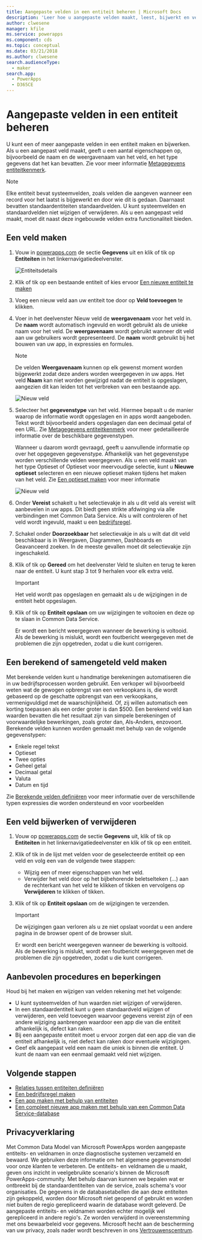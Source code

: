 ```yaml
---
title: Aangepaste velden in een entiteit beheren | Microsoft Docs
description: 'Leer hoe u aangepaste velden maakt, leest, bijwerkt en verwijdert in een entiteit in Common Data Service (CDS) voor Apps.'
author: clwesene
manager: kfile
ms.service: powerapps
ms.component: cds
ms.topic: conceptual
ms.date: 03/21/2018
ms.author: clwesene
search.audienceType:
  - maker
search.app:
  - PowerApps
  - D365CE
---
```


# <a name="manage-custom-fields-in-an-entity"></a>Aangepaste velden in een entiteit beheren
U kunt een of meer aangepaste velden in een entiteit maken en bijwerken. Als u een aangepast veld maakt, geeft u een aantal eigenschappen op, bijvoorbeeld de naam en de weergavenaam van het veld, en het type gegevens dat het kan bevatten. Zie voor meer informatie [Metagegevens entiteitkenmerk](../../developer/common-data-service/entity-attribute-metadata.md).

> [!NOTE]
> Elke entiteit bevat systeemvelden, zoals velden die aangeven wanneer een record voor het laatst is bijgewerkt en door wie dit is gedaan. Daarnaast bevatten standaardentiteiten standaardvelden. U kunt systeemvelden en standaardvelden niet wijzigen of verwijderen. Als u een aangepast veld maakt, moet dit naast deze ingebouwde velden extra functionaliteit bieden.

## <a name="create-a-field"></a>Een veld maken
1. Vouw in [powerapps.com](https://web.powerapps.com/?utm_source=padocs&utm_medium=linkinadoc&utm_campaign=referralsfromdoc) de sectie **Gegevens** uit en klik of tik op **Entiteiten** in het linkernavigatiedeelvenster.

    ![Entiteitsdetails](./media/data-platform-cds-create-entity/entitylist.png "Entiteitenlijst")

2. Klik of tik op een bestaande entiteit of kies ervoor [Een nieuwe entiteit te maken](data-platform-create-entity.md)

3. Voeg een nieuw veld aan uw entiteit toe door op **Veld toevoegen** te klikken.

4. Voer in het deelvenster Nieuw veld de **weergavenaam** voor het veld in. De **naam** wordt automatisch ingevuld en wordt gebruikt als de unieke naam voor het veld. De **weergavenaam** wordt gebruikt wanneer dit veld aan uw gebruikers wordt gepresenteerd. De **naam** wordt gebruikt bij het bouwen van uw app, in expressies en formules.

    > [!NOTE]
    > De velden **Weergavenaam** kunnen op elk gewenst moment worden bijgewerkt zodat deze anders worden weergegeven in uw apps. Het veld **Naam** kan niet worden gewijzigd nadat de entiteit is opgeslagen, aangezien dit kan leiden tot het verbreken van een bestaande app.

    ![Nieuw veld](./media/data-platform-cds-create-entity/newfieldpanel.png "Paneel Nieuw veld")

5. Selecteer het **gegevenstype** van het veld. Hiermee bepaalt u de manier waarop de informatie wordt opgeslagen en in apps wordt aangeboden. Tekst wordt bijvoorbeeld anders opgeslagen dan een decimaal getal of een URL. Zie [Metagegevens entiteitkenmerk](../../developer/common-data-service/entity-attribute-metadata.md) voor meer gedetailleerde informatie over de beschikbare gegevenstypen.

    Wanneer u daarom wordt gevraagd, geeft u aanvullende informatie op over het opgegeven gegevenstype. Afhankelijk van het gegevenstype worden verschillende velden weergegeven. Als u een veld maakt van het type Optieset of Optieset voor meervoudige selectie, kunt u **Nieuwe optieset** selecteren en een nieuwe optieset maken tijdens het maken van het veld. Zie [Een optieset maken](custom-picklists.md) voor meer informatie

    ![Nieuw veld](./media/data-platform-cds-create-entity/newfieldpanel-2.png "Paneel Nieuw veld")


7. Onder **Vereist** schakelt u het selectievakje in als u dit veld als vereist wilt aanbevelen in uw apps. Dit biedt geen strikte afdwinging via alle verbindingen met Common Data Service. Als u wilt controleren of het veld wordt ingevuld, maakt u een [bedrijfsregel](data-platform-create-business-rule.md).

8. Schakel onder **Doorzoekbaar** het selectievakje in als u wilt dat dit veld beschikbaar is in Weergaven, Diagrammen, Dashboards en Geavanceerd zoeken. In de meeste gevallen moet dit selectievakje zijn ingeschakeld.

9. Klik of tik op **Gereed** om het deelvenster Veld te sluiten en terug te keren naar de entiteit. U kunt stap 3 tot 9 herhalen voor elk extra veld.
   
    > [!IMPORTANT]
    > Het veld wordt pas opgeslagen en gemaakt als u de wijzigingen in de entiteit hebt opgeslagen.

10. Klik of tik op **Entiteit opslaan** om uw wijzigingen te voltooien en deze op te slaan in Common Data Service.

    Er wordt een bericht weergegeven wanneer de bewerking is voltooid. Als de bewerking is mislukt, wordt een foutbericht weergegeven met de problemen die zijn opgetreden, zodat u die kunt corrigeren.

## <a name="create-a-calculated-or-roll-up-field"></a>Een berekend of samengeteld veld maken
Met berekende velden kunt u handmatige berekeningen automatiseren die in uw bedrijfsprocessen worden gebruikt. Een verkoper wil bijvoorbeeld weten wat de gewogen opbrengst van een verkoopkans is, die wordt gebaseerd op de geschatte opbrengst van een verkoopkans, vermenigvuldigd met de waarschijnlijkheid. Of, zij willen automatisch een korting toepassen als een order groter is dan $500. Een berekend veld kan waarden bevatten die het resultaat zijn van simpele berekeningen of voorwaardelijke bewerkingen, zoals groter dan, Als-Anders, enzovoort. Berekende velden kunnen worden gemaakt met behulp van de volgende gegevenstypen:

* Enkele regel tekst
* Optieset
* Twee opties
* Geheel getal
* Decimaal getal
* Valuta
* Datum en tijd

Zie [Berekende velden definiëren](/dynamics365/customer-engagement/customize/define-calculated-fields) voor meer informatie over de verschillende typen expressies die worden ondersteund en voor voorbeelden

## <a name="update-or-delete-a-field"></a>Een veld bijwerken of verwijderen
1. Vouw op [powerapps.com](https://web.powerapps.com/?utm_source=padocs&utm_medium=linkinadoc&utm_campaign=referralsfromdoc) de sectie **Gegevens** uit, klik of tik op **Entiteiten** in het linkernavigatiedeelvenster en klik of tik op een entiteit.
2. Klik of tik in de lijst met velden voor de geselecteerde entiteit op een veld en volg een van de volgende twee stappen:
   
   * Wijzig een of meer eigenschappen van het veld.
   * Verwijder het veld door op het bijbehorende beletselteken (…) aan de rechterkant van het veld te klikken of tikken en vervolgens op **Verwijderen** te klikken of tikken.

3. Klik of tik op **Entiteit opslaan** om de wijzigingen te verzenden.
   
    > [!IMPORTANT]
    > De wijzigingen gaan verloren als u ze niet opslaat voordat u een andere pagina in de browser opent of de browser sluit.

    Er wordt een bericht weergegeven wanneer de bewerking is voltooid. Als de bewerking is mislukt, wordt een foutbericht weergegeven met de problemen die zijn opgetreden, zodat u die kunt corrigeren.

## <a name="best-practices-and-restrictions"></a>Aanbevolen procedures en beperkingen
Houd bij het maken en wijzigen van velden rekening met het volgende:

* U kunt systeemvelden of hun waarden niet wijzigen of verwijderen.
* In een standaardentiteit kunt u geen standaardveld wijzigen of verwijderen, een veld toevoegen waarvoor gegevens vereist zijn of een andere wijziging aanbrengen waardoor een app die van die entiteit afhankelijk is, defect kan raken.
* Bij een aangepaste entiteit moet u ervoor zorgen dat een app die van die entiteit afhankelijk is, niet defect kan raken door eventuele wijzigingen.
* Geef elk aangepast veld een naam die uniek is binnen die entiteit. U kunt de naam van een eenmaal gemaakt veld niet wijzigen.

## <a name="next-steps"></a>Volgende stappen
* [Relaties tussen entiteiten definiëren](data-platform-entity-lookup.md)
* [Een bedrijfsregel maken](data-platform-create-business-rule.md)
* [Een app maken met behulp van entiteiten](../canvas-apps/data-platform-create-app.md)
* [Een compleet nieuwe app maken met behulp van een Common Data Service-database](../canvas-apps/data-platform-create-app-scratch.md)

## <a name="privacy-notice"></a>Privacyverklaring
Met Common Data Model van Microsoft PowerApps worden aangepaste entiteits- en veldnamen in onze diagnostische systemen verzameld en bewaard.  We gebruiken deze informatie om het algemene gegevensmodel voor onze klanten te verbeteren. De entiteits- en veldnamen die u maakt, geven ons inzicht in veelgebruikte scenario's binnen de Microsoft PowerApps-community. Met behulp daarvan kunnen we bepalen wat er ontbreekt bij de standaardentiteiten van de service, zoals schema's voor organisaties. De gegevens in de databasetabellen die aan deze entiteiten zijn gekoppeld, worden door Microsoft niet geopend of gebruikt en worden niet buiten de regio gerepliceerd waarin de database wordt geleverd. De aangepaste entiteits- en veldnamen worden echter mogelijk wel gerepliceerd in andere regio's. Ze worden verwijderd in overeenstemming met ons bewaarbeleid voor gegevens. Microsoft hecht aan de bescherming van uw privacy, zoals nader wordt beschreven in ons [Vertrouwenscentrum](https://www.microsoft.com/trustcenter/Privacy/default.aspx).

